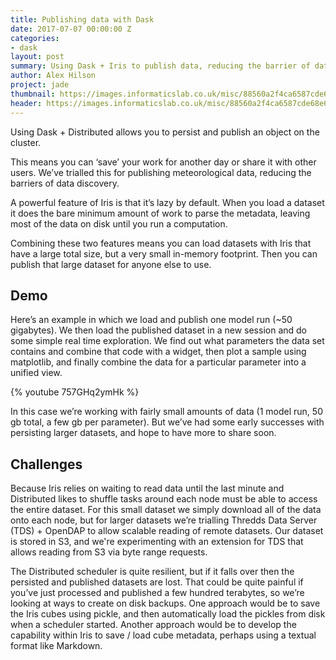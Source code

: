 ```yaml
---
title: Publishing data with Dask 
date: 2017-07-07 00:00:00 Z
categories:
- dask
layout: post
summary: Using Dask + Iris to publish data, reducing the barrier of data discovery.
author: Alex Hilson
project: jade
thumbnail: https://images.informaticslab.co.uk/misc/88560a2f4ca6587cde68e66aac9a88a9.png
header: https://images.informaticslab.co.uk/misc/88560a2f4ca6587cde68e66aac9a88a9.png
---
```


Using Dask + Distributed allows you to persist and publish an object on the cluster.

This means you can ‘save’ your work for another day or share it with other users. We’ve trialled this for publishing meteorological data, reducing the barriers of data discovery.

A powerful feature of Iris is that it’s lazy by default. When you load a dataset it does the bare minimum amount of work to parse the metadata, leaving most of the data on disk until you run a computation. 

Combining these two features means you can load datasets with Iris that have a large total size, but a very small in-memory footprint. Then you can publish that large dataset for anyone else to use. 

## Demo

Here’s an example in which we load and publish one model run (~50 gigabytes). We then load the published dataset in a new session and do some simple real time exploration. We find out what parameters the data set contains and combine that code with a widget, then plot a sample using matplotlib, and finally combine the data for a particular parameter into a unified view. 

{% youtube 757GHq2ymHk %}

In this case we’re working with fairly small amounts of data (1 model run, 50 gb total, a few gb per parameter). But we’ve had some early successes with persisting larger datasets, and hope to have more to share soon. 

## Challenges

Because Iris relies on waiting to read data until the last minute and Distributed likes to shuffle tasks around each node must be able to access the entire dataset. For this small dataset we simply download all of the data onto each node, but for larger datasets we’re trialling Thredds Data Server (TDS) + OpenDAP to allow scalable reading of remote datasets. Our dataset is stored in S3, and we're experimenting with an extension for TDS that allows reading from S3 via byte range requests.

The Distributed scheduler is quite resilient, but if it falls over then the persisted and published datasets are lost. That could be quite painful if you’ve just processed and published a few hundred terabytes, so we’re looking at ways to create on disk backups. One approach would be to save the Iris cubes using pickle, and then automatically load the pickles from disk when a scheduler started. Another approach would be to develop the capability within Iris to save / load cube metadata, perhaps using a textual format like Markdown.

